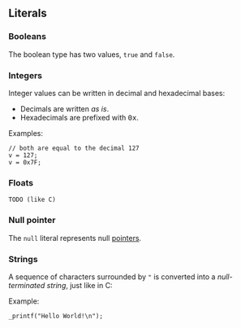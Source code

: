 ## Literals

### Booleans

The boolean type has two values, `true` and `false`.

### Integers

Integer values can be written in decimal and hexadecimal bases:

* Decimals are written *as is*.
* Hexadecimals are prefixed with <tt>0x</tt>.
<!--
* `TODO: "0b---", "0o---"`
-->

Examples:

```ceu
// both are equal to the decimal 127
v = 127;
v = 0x7F;
```

### Floats

`TODO (like C)`

### Null pointer

The `null` literal represents null [pointers](#TODO).

### Strings

A sequence of characters surrounded by `"` is converted into a *null-terminated 
string*, just like in C:

Example:

```ceu
_printf("Hello World!\n");
```
